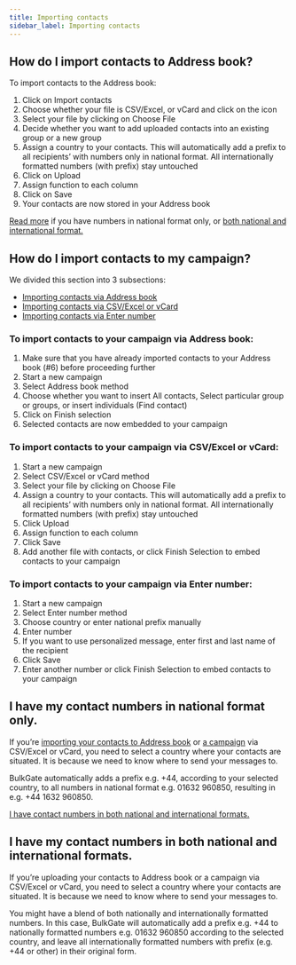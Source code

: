 ```yaml
---
title: Importing contacts
sidebar_label: Importing contacts
---
```


## How do I import contacts to Address book?
To import contacts to the Address book:
1.	Click on Import contacts
2.	Choose whether your file is CSV/Excel, or vCard and click on the icon
3.	Select your file by clicking on Choose File
4.	Decide whether you want to add uploaded contacts into an existing group or a new group
5.	Assign a country to your contacts. This will automatically add a prefix to all recipients’ with numbers only in national format. All internationally formatted numbers (with prefix) stay untouched
6.	Click on Upload
7.	Assign function to each column
8.	Click on Save
9.	Your contacts are now stored in your Address book

[Read more](#i-have-my-contact-numbers-in-national-format-only) if you have numbers in national format only, or [both national and international format.](#i-have-my-contact-numbers-in-both-national-and-international-formats)

## How do I import contacts to my campaign?
We divided this section into 3 subsections:
- [Importing contacts via Address book](#to-import-contacts-to-your-campaign-via-address-book)
- [Importing contacts via CSV/Excel or vCard](#to-import-contacts-to-your-campaign-via-csvexcel-or-vcard)
- [Importing contacts via Enter number](#to-import-contacts-to-your-campaign-via-enter-number)

### To import contacts to your campaign via Address book:
1.	Make sure that you have already imported contacts to your Address book (#6) before proceeding further
2.	Start a new campaign
3.	Select Address book method
4.	Choose whether you want to insert All contacts, Select particular group or groups, or insert individuals (Find contact)
5.	Click on Finish selection
6.	Selected contacts are now embedded to your campaign

### To import contacts to your campaign via CSV/Excel or vCard:
1.	Start a new campaign
2.	Select CSV/Excel or vCard method
3.	Select your file by clicking on Choose File
4.	Assign a country to your contacts. This will automatically add a prefix to all recipients’ with numbers only in national format. All internationally formatted numbers (with prefix) stay untouched
5.	Click Upload
6.	Assign function to each column
7.	Click Save
8.	Add another file with contacts, or click Finish Selection to embed contacts to your campaign

### To import contacts to your campaign via Enter number:
1.	Start a new campaign
2.	Select Enter number method
3.	Choose country or enter national prefix manually
4.	Enter number
5.	If you want to use personalized message, enter first and last name of the recipient 
6.	Click Save
7.	Enter another number or click Finish Selection to embed contacts to your campaign

## I have my contact numbers in national format only.
If you’re [importing your contacts to Address book](#how-do-i-import-contacts-to-address-book) or [a campaign](#how-do-i-import-contacts-to-my-campaign) via CSV/Excel or vCard, you need to select a country where your contacts are situated. It is because we need to know where to send your messages to. 

BulkGate automatically adds a prefix e.g. +44, according to your selected country, to all numbers in national format e.g. 01632 960850, resulting in e.g. +44 1632 960850.

[I have contact numbers in both national and international formats.](#i-have-my-contact-numbers-in-both-national-and-international-formats)

## I have my contact numbers in both national and international formats.
If you’re uploading your contacts to Address book or a campaign via CSV/Excel or vCard, you need to select a country where your contacts are situated. It is because we need to know where to send your messages to. 

You might have a blend of both nationally and internationally formatted numbers. In this case, BulkGate will automatically add a prefix e.g. +44 to nationally formatted numbers e.g. 01632 960850 according to the selected country, and leave all internationally formatted numbers with prefix (e.g. +44 or other) in their original form.
